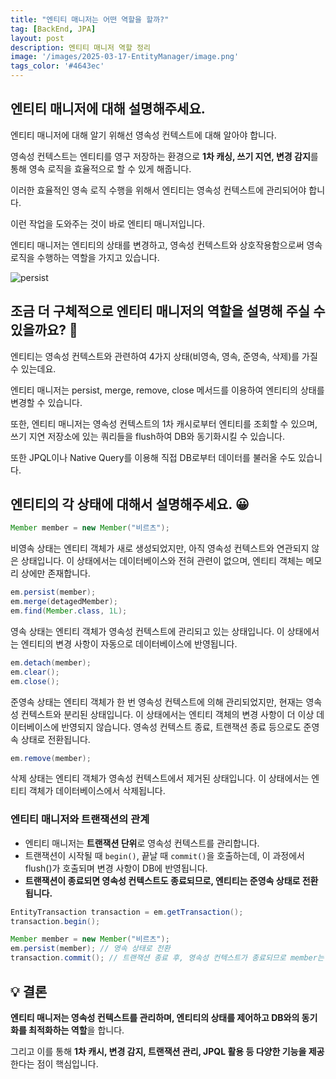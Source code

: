 ```yaml
---
title: "엔티티 매니저는 어떤 역할을 할까?"
tag: [BackEnd, JPA]
layout: post
description: 엔티티 매니저 역할 정리
image: '/images/2025-03-17-EntityManager/image.png'
tags_color: '#4643ec'
---
```


## 엔티티 매니저에 대해 설명해주세요.

엔티티 매니저에 대해 알기 위해선 영속성 컨텍스트에 대해 알아야 합니다.

영속성 컨텍스트는 엔티티를 영구 저장하는 환경으로 **1차 캐싱, 쓰기 지연, 변경 감지**를 통해 영속 로직을 효율적으로 할 수 있게 해줍니다.

이러한 효율적인 영속 로직 수행을 위해서 엔티티는 영속성 컨텍스트에 관리되어야 합니다.

이런 작업을 도와주는 것이 바로 엔티티 매니저입니다.

엔티티 매니저는 엔티티의 상태를 변경하고, 영속성 컨텍스트와 상호작용함으로써 영속 로직을 수행하는 역할을 가지고 있습니다.

![persist]({{site.url}}/images/2025-03-17-EntityManager/persist.png)

## 조금 더 구체적으로 엔티티 매니저의 역할을 설명해 주실 수 있을까요? 🤔

엔티티는 영속성 컨텍스트와 관련하여 4가지 상태(비영속, 영속, 준영속, 삭제)를 가질 수 있는데요.

엔티티 매니저는 persist, merge, remove, close 메서드를 이용하여 엔티티의 상태를 변경할 수 있습니다.

또한, 엔티티 매니저는 영속성 컨텍스트의 1차 캐시로부터 엔티티를 조회할 수 있으며, 쓰기 지연 저장소에 있는 쿼리들을 flush하여 DB와 동기화시킬 수 있습니다.

또한 JPQL이나 Native Query를 이용해 직접 DB로부터 데이터를 불러올 수도 있습니다.

## 엔티티의 각 상태에 대해서 설명해주세요. 😀

```java
Member member = new Member("비르츠");
```

비영속 상태는 엔티티 객체가 새로 생성되었지만, 아직 영속성 컨텍스트와 연관되지 않은 상태입니다. 이 상태에서는 데이터베이스와 전혀 관련이 없으며, 엔티티 객체는 메모리 상에만 존재합니다.

```java
em.persist(member);
em.merge(detagedMember);
em.find(Member.class, 1L);
```

영속 상태는 엔티티 객체가 영속성 컨텍스트에 관리되고 있는 상태입니다. 이 상태에서는 엔티티의 변경 사항이 자동으로 데이터베이스에 반영됩니다.

```java
em.detach(member);
em.clear();
em.close();
```

준영속 상태는 엔티티 객체가 한 번 영속성 컨텍스트에 의해 관리되었지만, 현재는 영속성 컨텍스트와 분리된 상태입니다. 이 상태에서는 엔티티 객체의 변경 사항이 더 이상 데이터베이스에 반영되지 않습니다. 영속성 컨텍스트 종료, 트랜잭션 종료 등으로도 준영속 상태로 전환됩니다.

```java
em.remove(member);
```

삭제 상태는 엔티티 객체가 영속성 컨텍스트에서 제거된 상태입니다. 이 상태에서는 엔티티 객체가 데이터베이스에서 삭제됩니다.

### **엔티티 매니저와 트랜잭션의 관계**

- 엔티티 매니저는 **트랜잭션 단위**로 영속성 컨텍스트를 관리합니다.
- 트랜잭션이 시작될 때 `begin()`, 끝날 때 `commit()`을 호출하는데, 이 과정에서 flush()가 호출되며 변경 사항이 DB에 반영됩니다.
- **트랜잭션이 종료되면 영속성 컨텍스트도 종료되므로, 엔티티는 준영속 상태로 전환됩니다.**

```java
EntityTransaction transaction = em.getTransaction();
transaction.begin();

Member member = new Member("비르츠");
em.persist(member); // 영속 상태로 전환
transaction.commit(); // 트랜잭션 종료 후, 영속성 컨텍스트가 종료되므로 member는 준영속 상태가 됨
```



## 💡 결론

**엔티티 매니저는 영속성 컨텍스트를 관리하며, 엔티티의 상태를 제어하고 DB와의 동기화를 최적화하는 역할**을 합니다. 

그리고 이를 통해 **1차 캐시, 변경 감지, 트랜잭션 관리, JPQL 활용 등 다양한 기능을 제공**한다는 점이 핵심입니다.
